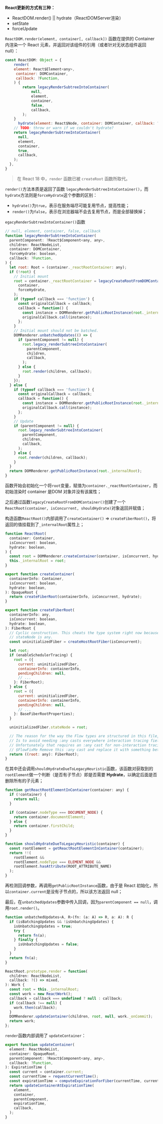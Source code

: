 **React更新的方式有三种：** 

+ ReactDOM.render() || hydrate（ReactDOMServer渲染） 
+ setState 
+ forceUpdate

`ReactDOM.render(element, container[, callback])` 函数在提供的 Container 内渲染一个 React 元素，并返回对该组件的引用（或者针对无状态组件返回 null）：

```js
const ReactDOM: Object = {
    render(
    element: React$Element<any>,
     container: DOMContainer,
     callback: ?Function,
    ) {
        return legacyRenderSubtreeIntoContainer(
            null,
            element,
            container,
            false,
            callback,
        );
    }
      hydrate(element: React$Node, container: DOMContainer, callback: ?Function) {
    // TODO: throw or warn if we couldn't hydrate?
    return legacyRenderSubtreeIntoContainer(
      null,
      element,
      container,
      true,
      callback,
    );
  },
}
```

> 在 React 18 中，`render` 函数已被 `createRoot` 函数所取代。

`render()`方法本质是返回了函数 `legacyRenderSubtreeIntoContainer()`，而`hydrate`方法则是`forceHydrate`这个参数的区别：

+ `hydrate()`为`true`，表示在服务端尽可能复用节点，提高性能；
+ `render()`为`false`，表示在浏览器端不会去复用节点，而是全部替换掉；

`egacyRenderSubtreeIntoContainer()`函数

```js
// null, element, container, false, callback
function legacyRenderSubtreeIntoContainer(
  parentComponent: ?React$Component<any, any>,
  children: ReactNodeList,
  container: DOMContainer,
  forceHydrate: boolean,
  callback: ?Function,
) {
  let root: Root = (container._reactRootContainer: any);
  if (!root) {
    // Initial mount
    root = container._reactRootContainer = legacyCreateRootFromDOMContainer(
      container,
      forceHydrate,
    );
    if (typeof callback === 'function') {
      const originalCallback = callback;
      callback = function() {
        const instance = DOMRenderer.getPublicRootInstance(root._internalRoot);
        originalCallback.call(instance);
      };
    }
    // Initial mount should not be batched.
    DOMRenderer.unbatchedUpdates(() => {
      if (parentComponent != null) {
        root.legacy_renderSubtreeIntoContainer(
          parentComponent,
          children,
          callback,
        );
      } else {
        root.render(children, callback);
      }
    });
  } else {
    if (typeof callback === 'function') {
      const originalCallback = callback;
      callback = function() {
        const instance = DOMRenderer.getPublicRootInstance(root._internalRoot);
        originalCallback.call(instance);
      };
    }
    // Update
    if (parentComponent != null) {
      root.legacy_renderSubtreeIntoContainer(
        parentComponent,
        children,
        callback,
      );
    } else {
      root.render(children, callback);
    }
  }
  return DOMRenderer.getPublicRootInstance(root._internalRoot);
}
```

函数开始会初始化一个将`root`变量，赋值为``container._reactRootContainer``，而初始渲染时 container 是DOM 对象并没有该属性；

之后通过函数`legacyCreateRootFromDOMContainer()`创建了一个`ReactRoot(container, isConcurrent, shouldHydrate)`对象返回并赋值；

构造函数`ReactRoot()`内部调用了`createContainer()` => `createFiberRoot()`，将返回的值挂载到了`_internalRoot`属性上；

```js
function ReactRoot(
  container: Container,
  isConcurrent: boolean,
  hydrate: boolean,
) {
  const root = DOMRenderer.createContainer(container, isConcurrent, hydrate);
  this._internalRoot = root;
}

export function createContainer(
  containerInfo: Container,
  isConcurrent: boolean,
  hydrate: boolean,
): OpaqueRoot {
  return createFiberRoot(containerInfo, isConcurrent, hydrate);
}

export function createFiberRoot(
  containerInfo: any,
  isConcurrent: boolean,
  hydrate: boolean,
): FiberRoot {
  // Cyclic construction. This cheats the type system right now because
  // stateNode is any.
  const uninitializedFiber = createHostRootFiber(isConcurrent);

  let root;
  if (enableSchedulerTracing) {
    root = ({
      current: uninitializedFiber,
      containerInfo: containerInfo,
      pendingChildren: null,
	  // ...
    }: FiberRoot);
  } else {
    root = ({
      current: uninitializedFiber,
      containerInfo: containerInfo,
      pendingChildren: null,
	  // ...
    }: BaseFiberRootProperties);
  }

  uninitializedFiber.stateNode = root;

  // The reason for the way the Flow types are structured in this file,
  // Is to avoid needing :any casts everywhere interaction tracing fields are used.
  // Unfortunately that requires an :any cast for non-interaction tracing capable builds.
  // $FlowFixMe Remove this :any cast and replace it with something better.
  return ((root: any): FiberRoot);
}
```

在其中还会调用`shouldHydrateDueToLegacyHeuristic`函数，该函数对获取到的`rootElement`做一个判断（是否有子节点）即是否需要 **Hydrate**，以确定后面是否删除所有的子元素；

```js
function getReactRootElementInContainer(container: any) {
  if (!container) {
    return null;
  }

  if (container.nodeType === DOCUMENT_NODE) {
    return container.documentElement;
  } else {
    return container.firstChild;
  }
}

function shouldHydrateDueToLegacyHeuristic(container) {
  const rootElement = getReactRootElementInContainer(container);
  return !!(
    rootElement &&
    rootElement.nodeType === ELEMENT_NODE &&
    rootElement.hasAttribute(ROOT_ATTRIBUTE_NAME)
  );
}
```

再检测回调参数，再调用`getPublicRootInstance`函数，由于是 React 初始化，所以`container.current`是没有子节点的，所以该方法返回 null；

最后，在`unbatchedUpdates`参数中传入回调，因为`parentComponent == null`，调用`root.render()`。

```js
function unbatchedUpdates<A, R>(fn: (a: A) => R, a: A): R {
  if (isBatchingUpdates && !isUnbatchingUpdates) {
    isUnbatchingUpdates = true;
    try {
      return fn(a);
    } finally {
      isUnbatchingUpdates = false;
    }
  }
  return fn(a);
}

ReactRoot.prototype.render = function(
  children: ReactNodeList,
  callback: ?() => mixed,
): Work {
  const root = this._internalRoot;
  const work = new ReactWork();
  callback = callback === undefined ? null : callback;
  if (callback !== null) {
    work.then(callback);
  }
  DOMRenderer.updateContainer(children, root, null, work._onCommit);
  return work;
};
```

`render`函数内部调用了 `updateContainer`：

```js
export function updateContainer(
  element: ReactNodeList,
  container: OpaqueRoot,
  parentComponent: ?React$Component<any, any>,
  callback: ?Function,
): ExpirationTime {
  const current = container.current;
  const currentTime = requestCurrentTime();
  const expirationTime = computeExpirationForFiber(currentTime, current);
  return updateContainerAtExpirationTime(
    element,
    container,
    parentComponent,
    expirationTime,
    callback,
  );
}
```

